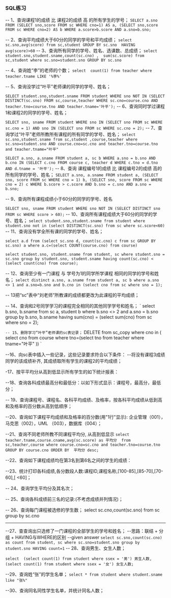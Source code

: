 ### SQL练习
--  1、查询课程1的成绩 比 课程2的成绩 高 的所有学生的学号；
`SELECT a.sno FROM
(SELECT sno,score FROM sc WHERE cno=1) AS a,
(SELECT sno,score FROM sc WHERE cno=2) AS b
WHERE a.score>b.score AND a.sno=b.sno; `

--  2、查询平均成绩大于60分的同学的学号和平均成绩；
` select sc.sno,avg(score) from sc,student GROUP BY sc.sno  HAVING avg(score)>60
   `
-- 3、查询所有同学的学号、姓名、选课数、总成绩；
`
select student.sno,student.sname,count(sc.cno) ,  sum(sc.score) from sc,student where sc.sno=student.sno GROUP BY sc.sno
`

-- 4、查询姓“李”的老师的个数；
`
select  count(1) from teacher where teacher.tname LIKE '%李%'
`

-- 5、查询没学过“叶平”老师课的同学的学号、姓名；

`
SELECT student.sno,student.sname FROM student
WHERE sno NOT IN (SELECT DISTINCT(sc.sno) FROM sc,course,teacher
WHERE sc.cno=course.cno AND teacher.tno=course.tno AND teacher.tname='叶平');
`
-- 6、查询同时学过课程1和课程2的同学的学号、姓名；

`
SELECT sno, sname FROM student
WHERE sno IN (SELECT sno FROM sc WHERE sc.cno = 1)
AND sno IN (SELECT sno FROM sc WHERE sc.cno = 2);
`
-- 7、查询学过“叶平”老师所教所有课程的所有同学的学号、姓名；
`
select sc.sno,student.sname from sc,student ,course,teacher where  sc.sno=student.sno AND course.cno=sc.cno and teacher.tno=course.tno  and teacher.tname="叶平"
`

`
SELECT a.sno, a.sname FROM student a, sc b
WHERE a.sno = b.sno AND b.cno IN
(SELECT c.cno FROM course c, teacher d WHERE c.tno = d.tno AND d.tname = '叶平');
`
-- 8、查询 课程编号1的成绩 比 课程编号2的成绩 高的所有同学的学号、姓名；
`
SELECT a.sno, a.sname FROM student a,
(SELECT sno, score FROM sc WHERE cno = 1) b,
(SELECT sno, score FROM sc WHERE cno = 2) c
WHERE b.score > c.score AND b.sno = c.sno AND a.sno = b.sno;
`

-- 9、查询所有课程成绩小于60分的同学的学号、姓名

`
SELECT sno, sname FROM student
WHERE sno NOT IN (SELECT DISTINCT sno FROM sc WHERE score > 60);
`
-- 10、查询所有课程成绩大于60分的同学的学号、姓名；
`
select student.sno,student.sname from student where student.sno not in (select DISTINCT(sc.sno) from sc where sc.score<60)
`
-- 11、查询没有学全所有课的同学的学号、姓名；

`
select a.d from (select sc.sno d, count(sc.cno) c from sc GROUP BY sc.sno) a where a.c=(select COUNT(course.cno) from course) 
`

`
select student.sno, student.sname
from student, sc
where student.sno = sc.sno
group by student.sno, student.sname
having count(sc.cno) < (select count(cno) from course);
`


-- 12、查询至少有一门课程 与 学号为1的同学所学课程 相同的同学的学号和姓名；
`
select distinct a.sno, a.sname
from student a, sc b
where a.sno <> 1 and a.sno=b.sno and
b.cno in (select cno from sc where sno = 1);
`

-- 13把“sc”表中“刘老师”所教课的成绩都更改为此课程的平均成绩；



-- 14、查询和2号同学学习的课程完全相同的其他同学学号和姓名；
`
select b.sno, b.sname
from sc a, student b
where b.sno <> 2 and a.sno = b.sno
group by b.sno, b.sname
having sum(cno) = (select sum(cno) from sc where sno = 2);

`
-- 15、删除学习“叶平”老师课的sc表记录；
`
DELETE from  sc_copy where cno in (
select cno from course where tno=(select tno from teacher where tname="叶平"
))
`

--16、向sc表中插入一些记录，这些记录要求符合以下条件：
--将没有课程3成绩同学的该成绩补齐, 其成绩取所有学生的课程2的平均成绩；



-17、按平平均分从高到低显示所有学生的如下统计报表：



--18、查询各科成绩最高分和最低分：以如下形式显示：课程号，最高分，最低分；




-- 19、查询课程号、课程名、各科平均成绩、及格率，按各科平均成绩从低到高和及格率的百分数从高到低顺序；



--20、查询如下课程平均成绩和及格率的百分数(用"1行"显示): 企业管理（001），马克思（002），UML （003），数据库（004）；



--21、查询不同老师所教不同课程平均分, 从高到低显示
`
select teacher.tname,course.cname,avg(sc.score) as 平均分  from sc,teacher,course where course.cno=sc.cno and teacher.tno=course.tno GROUP BY course.cno ORDER BY  平均分 desc;
`


--22、查询如下课程成绩均在第3名到第6名之间的学生的成绩：


--23、统计打印各科成绩,各分数段人数:课程ID,课程名称,[100-85],[85-70],[70-60],[ <60]；



-- 24、查询学生平均分及其名次；

-- 25、查询各科成绩前三名的记录:(不考虑成绩并列情况)；

-- 26、查询每门课程被选修的学生数；
select sc.cno,count(sc.sno) from sc group by sc.cno


------------------------------------------------------------------
--27、查查询出只选修了一门课程的全部学生的学号和姓名；
--思路：联结 + 分组 + HAVING与WHERE的区别
--given answer
`
select sc.sno,count(sc.cno) as count from student, sc where sc.sno=student.sno group by student.sno HAVING count=1
`
-- 28、查询男生、女生人数；

`
select 
(select count(1) from student where ssex = '男') 男生人数,
(select count(1) from student where ssex = '女') 女生人数;
`


--29、查询姓“张”的学生名单；
`
select * from student where student.sname like "张%"
`


--30、查询同名同性学生名单，并统计同名人数；